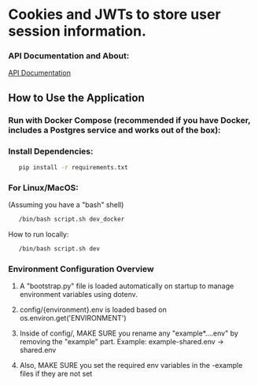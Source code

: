 # Cookies and JWTs to store user session information.

### API Documentation and About:

[API Documentation](https://documenter.getpostman.com/view/40182356/2sB2xBEqrP)





## How to Use the Application

### Run with Docker Compose (recommended if you have Docker, includes a Postgres service and works out of the box):

### Install Dependencies:

```bash
   pip install -r requirements.txt
```


### For Linux/MacOS:
(Assuming you have a "bash" shell)
```bash
   /bin/bash script.sh dev_docker
```

How to run locally:

```bash
   /bin/bash script.sh dev
```



### Environment Configuration Overview
1. A "bootstrap.py" file is loaded automatically on startup to manage environment variables using dotenv.

2. config/{environment}.env is loaded based on os.environ.get('ENVIRONMENT') 


3. Inside of config/, MAKE SURE you rename any "example*....env" by removing the "example" part. 
         Example: example-shared.env -> shared.env

4. Also, MAKE SURE you set the required env variables in the -example files if they are not set

